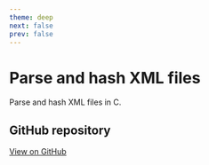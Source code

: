 ```yaml
---
theme: deep
next: false
prev: false
---
```


# Parse and hash XML files

Parse and hash XML files in C.

## GitHub repository

[View on GitHub](https://github.com/EthanAndreas/XMLParse-Hash)
